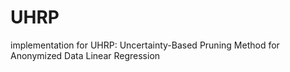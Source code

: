 # UHRP
implementation for UHRP: Uncertainty-Based Pruning Method for Anonymized Data Linear Regression
